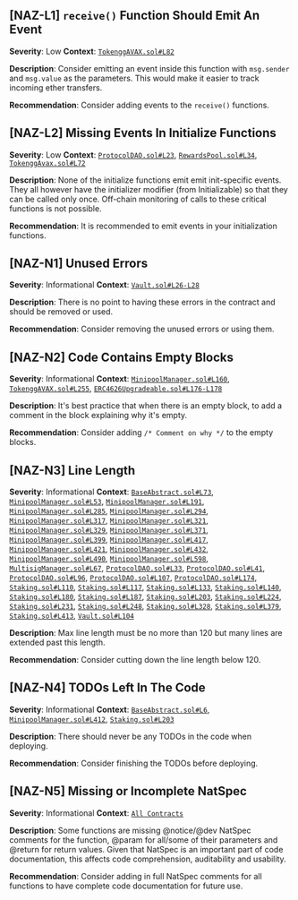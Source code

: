 ## [NAZ-L1] `receive()` Function Should Emit An Event
**Severity**: Low
**Context**: [`TokenggAVAX.sol#L82`](https://github.com/code-423n4/2022-12-gogopool/blob/main/contracts/contract/tokens/TokenggAVAX.sol#L82)

**Description**:
Consider emitting an event inside this function with `msg.sender` and `msg.value` as the parameters. This would make it easier to track incoming ether transfers.

**Recommendation**:
Consider adding events to the `receive()` functions. 


## [NAZ-L2] Missing Events In Initialize Functions
**Severity**: Low
**Context**: [`ProtocolDAO.sol#L23`](https://github.com/code-423n4/2022-12-gogopool/blob/main/contracts/contract/ProtocolDAO.sol#L23), [`RewardsPool.sol#L34`](https://github.com/code-423n4/2022-12-gogopool/blob/main/contracts/contract/RewardsPool.sol#L34), [`TokenggAvax.sol#L72`](https://github.com/code-423n4/2022-12-gogopool/blob/main/contracts/contract/tokens/TokenggAVAX.sol#L72)

**Description**:
None of the initialize functions emit emit init-specific events. They all however have the initializer modifier (from Initializable) so that they can be called only once. Off-chain monitoring of calls to these critical functions is not possible.

**Recommendation**:
It is recommended to emit events in your initialization functions.


## [NAZ-N1] Unused Errors
**Severity**: Informational
**Context**: [`Vault.sol#L26-L28`](https://github.com/code-423n4/2022-12-gogopool/blob/main/contracts/contract/Vault.sol#L26-L28)

**Description**:
There is no point to having these errors in the contract and should be removed or used.

**Recommendation**:
Consider removing the unused errors or using them.

## [NAZ-N2] Code Contains Empty Blocks
**Severity**: Informational
**Context**: [`MinipoolManager.sol#L160`](https://github.com/code-423n4/2022-12-gogopool/blob/main/contracts/contract/MinipoolManager.sol#L160), [`TokenggAVAX.sol#L255`](https://github.com/code-423n4/2022-12-gogopool/blob/main/contracts/contract/tokens/TokenggAVAX.sol#L255), [`ERC4626Upgradeable.sol#L176-L178`](https://github.com/code-423n4/2022-12-gogopool/blob/main/contracts/contract/tokens/upgradeable/ERC4626Upgradeable.sol#L176-L178)

**Description**:
It's best practice that when there is an empty block, to add a comment in the block explaining why it's empty.

**Recommendation**:
Consider adding `/* Comment on why */` to the empty blocks.


## [NAZ-N3] Line Length
**Severity**: Informational
**Context**: [`BaseAbstract.sol#L73`](https://github.com/code-423n4/2022-12-gogopool/blob/main/contracts/contract/BaseAbstract.sol#L73), [`MinipoolManager.sol#L53`](https://github.com/code-423n4/2022-12-gogopool/blob/main/contracts/contract/MinipoolManager.sol#L53), [`MinipoolManager.sol#L191`](https://github.com/code-423n4/2022-12-gogopool/blob/main/contracts/contract/MinipoolManager.sol#L191), [`MinipoolManager.sol#L285`](https://github.com/code-423n4/2022-12-gogopool/blob/main/contracts/contract/MinipoolManager.sol#L285), [`MinipoolManager.sol#L294`](https://github.com/code-423n4/2022-12-gogopool/blob/main/contracts/contract/MinipoolManager.sol#L294), [`MinipoolManager.sol#L317`](https://github.com/code-423n4/2022-12-gogopool/blob/main/contracts/contract/MinipoolManager.sol#L317), [`MinipoolManager.sol#L321`](https://github.com/code-423n4/2022-12-gogopool/blob/main/contracts/contract/MinipoolManager.sol#L321), [`MinipoolManager.sol#L329`](https://github.com/code-423n4/2022-12-gogopool/blob/main/contracts/contract/MinipoolManager.sol#L329), [`MinipoolManager.sol#L371`](https://github.com/code-423n4/2022-12-gogopool/blob/main/contracts/contract/MinipoolManager.sol#L371), [`MinipoolManager.sol#L399`](https://github.com/code-423n4/2022-12-gogopool/blob/main/contracts/contract/MinipoolManager.sol#L399), [`MinipoolManager.sol#L417`](https://github.com/code-423n4/2022-12-gogopool/blob/main/contracts/contract/MinipoolManager.sol#L417), [`MinipoolManager.sol#L421`](https://github.com/code-423n4/2022-12-gogopool/blob/main/contracts/contract/MinipoolManager.sol#L421), [`MinipoolManager.sol#L432`](https://github.com/code-423n4/2022-12-gogopool/blob/main/contracts/contract/MinipoolManager.sol#L432), [`MinipoolManager.sol#L490`](https://github.com/code-423n4/2022-12-gogopool/blob/main/contracts/contract/MinipoolManager.sol#L490), [`MinipoolManager.sol#L598`](https://github.com/code-423n4/2022-12-gogopool/blob/main/contracts/contract/MinipoolManager.sol#L598), [`MultisigManager.sol#L67`](https://github.com/code-423n4/2022-12-gogopool/blob/main/contracts/contract/MultisigManager.sol#L67), [`ProtocolDAO.sol#L33`](https://github.com/code-423n4/2022-12-gogopool/blob/main/contracts/contract/ProtocolDAO.sol#L33), [`ProtocolDAO.sol#L41`](https://github.com/code-423n4/2022-12-gogopool/blob/main/contracts/contract/ProtocolDAO.sol#L41), [`ProtocolDAO.sol#L96`](https://github.com/code-423n4/2022-12-gogopool/blob/main/contracts/contract/ProtocolDAO.sol#L96), [`ProtocolDAO.sol#L107`](https://github.com/code-423n4/2022-12-gogopool/blob/main/contracts/contract/ProtocolDAO.sol#L107), [`ProtocolDAO.sol#L174`](https://github.com/code-423n4/2022-12-gogopool/blob/main/contracts/contract/ProtocolDAO.sol#L174), [`Staking.sol#L110`](https://github.com/code-423n4/2022-12-gogopool/blob/main/contracts/contract/Staking.sol#L110), [`Staking.sol#L117`](https://github.com/code-423n4/2022-12-gogopool/blob/main/contracts/contract/Staking.sol#L117), [`Staking.sol#L133`](https://github.com/code-423n4/2022-12-gogopool/blob/main/contracts/contract/Staking.sol#L133), [`Staking.sol#L140`](https://github.com/code-423n4/2022-12-gogopool/blob/main/contracts/contract/Staking.sol#L140), [`Staking.sol#L180`](https://github.com/code-423n4/2022-12-gogopool/blob/main/contracts/contract/Staking.sol#L180), [`Staking.sol#L187`](https://github.com/code-423n4/2022-12-gogopool/blob/main/contracts/contract/Staking.sol#L187), [`Staking.sol#L203`](https://github.com/code-423n4/2022-12-gogopool/blob/main/contracts/contract/Staking.sol#L203), [`Staking.sol#L224`](https://github.com/code-423n4/2022-12-gogopool/blob/main/contracts/contract/Staking.sol#L224), [`Staking.sol#L231`](https://github.com/code-423n4/2022-12-gogopool/blob/main/contracts/contract/Staking.sol#L231), [`Staking.sol#L248`](https://github.com/code-423n4/2022-12-gogopool/blob/main/contracts/contract/Staking.sol#L248), [`Staking.sol#L328`](https://github.com/code-423n4/2022-12-gogopool/blob/main/contracts/contract/Staking.sol#L328), [`Staking.sol#L379`](https://github.com/code-423n4/2022-12-gogopool/blob/main/contracts/contract/Staking.sol#L379), [`Staking.sol#L413`](https://github.com/code-423n4/2022-12-gogopool/blob/main/contracts/contract/Staking.sol#L413), [`Vault.sol#L104`](https://github.com/code-423n4/2022-12-gogopool/blob/main/contracts/contract/Vault.sol#L104)

**Description**:
Max line length must be no more than 120 but many lines are extended past this length.

**Recommendation**:
Consider cutting down the line length below 120.


## [NAZ-N4] TODOs Left In The Code
**Severity**: Informational
**Context**: [`BaseAbstract.sol#L6`](https://github.com/code-423n4/2022-12-gogopool/blob/main/contracts/contract/BaseAbstract.sol#L6), [`MinipoolManager.sol#L412`](https://github.com/code-423n4/2022-12-gogopool/blob/main/contracts/contract/MinipoolManager.sol#L412), [`Staking.sol#L203`](https://github.com/code-423n4/2022-12-gogopool/blob/main/contracts/contract/Staking.sol#L203)

**Description**:
There should never be any TODOs in the code when deploying.

**Recommendation**:
Consider finishing the TODOs before deploying.


## [NAZ-N5] Missing or Incomplete NatSpec
**Severity**: Informational
**Context**: [`All Contracts`](https://github.com/code-423n4/2022-12-gogopool/tree/main/contracts)

**Description**:
Some functions are missing @notice/@dev NatSpec comments for the function, @param for all/some of their parameters and @return for return values. Given that NatSpec is an important part of code documentation, this affects code comprehension, auditability and usability.

**Recommendation**:
Consider adding in full NatSpec comments for all functions to have complete code documentation for future use.
